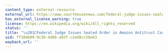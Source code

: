 ```yaml
---
content_type: external-resource
external_url: https://www.courthousenews.com/federal-judge-issues-sealed-order-in-amazon-antitrust-case/
has_external_license_warning: true
license: https://en.wikipedia.org/wiki/All_rights_reserved
status: ''
title: "\u201CFederal Judge Issues Sealed Order in Amazon Antitrust Case.\u201D"
uid: ff104b09-9c38-4d66-a93f-c2ed8cc5be63
wayback_url: ''
---
```

